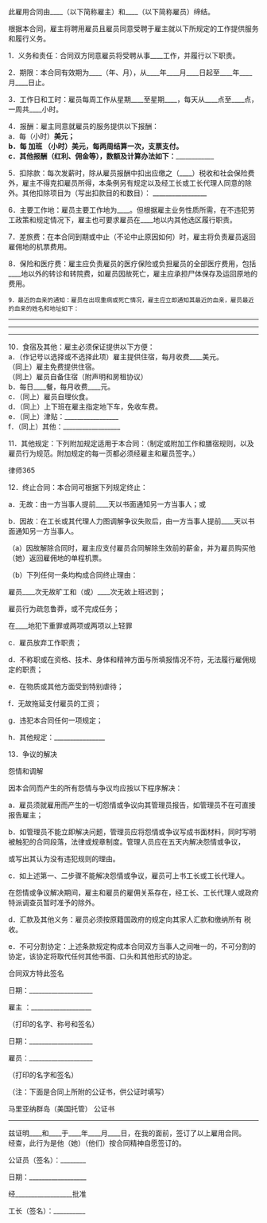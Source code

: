 
 


此雇用合同由____（以下简称雇主）和____（以下简称雇员）缔结。


根据本合同，雇主将聘用雇员且雇员同意受聘于雇主就以下所规定的工作提供服务和履行义务。


1．义务和责任：合同双方同意雇员将受聘从事____工作，并履行以下职责。
   
2．期限：本合同有效期为____（年、月），从____年____月____日起至____年____月____日止。 
 
3．工作日和工时：雇员每周工作从星期____至星期____，每天从____点至____点，一周共____小时。


4．报酬：雇主同意就雇员的服务提供以下报酬：   
a．每（小时）____美元；   
b．每
加班
（小时）____美元，每两周结算一次，支票支付。   
c．其他报酬（红利、佣金等），数额及计算办法如下：____________________
   
5．扣除款：每次发薪时，除从雇员报酬中扣出应缴之（____）税收和社会保险费外，雇主不得克扣雇员所得，本条例另有规定以及经工长或工长代理人同意的除外。其他扣除项目为（写出扣款目的和数目）： _________________
  
6．主要工作地：雇员主要工作地为____。但根据雇主业务性质所需，在不违犯劳工政策和规定情况下，雇主也可要求雇员在____地以内其他选区履行职责。
   
7．差旅费：在本合同到期或中止（不论中止原因如何）时，雇主将负责雇员返回雇佣地的机票费用。 
  
8．保险和医疗费：雇主应负责雇员的医疗保险或负担雇员的全部医疗费用，包括____地以外的转诊和转院费，如雇员因故死亡，雇主应承担尸体保存及运回原地的费用。
   
    9．最近的血亲的通知：雇员在出现重病或死亡情况，雇主应立即通知其最近的血亲，雇员最近的血亲的姓名和地址如下：
______________________________   
______________________________   
______________________________  
 
10．食宿及其他：雇主必须保证提供以下方便：   
a．（作记号以选择或不选择此项）雇主提供住宿，每月收费____美元。   
（同上）雇主免费提供住宿。   
（同上）雇员自备住宿（附声明和房租协议）   
b．每日____餐，每月收费____元。   
c．（同上）雇员自理伙食。   
d．（同上）上下班在雇主指定地下车，免收车费。   
e．（同上）津贴：_________________   
f．（同上）其他：__________________
   
11．其他规定：下列附加规定适用于本合同：（制定或附加工作和膳宿规则，以及雇员行为规范。附加规定的每一页都必须经雇主和雇员签字。）  
 




 
律师365






12．终止合同：本合同可根据下列规定终止：   

a．无故：由一方当事人提前____天以书面通知另一方当事人；或   

b．因故：在工长或其代理人力图调解争议失败后，由一方当事人提前____天以书面通知另一方当事人。   

（a）因故解除合同时，雇主应支付雇员合同解除生效前的薪金，并为雇员购买他（她）返回雇佣地的单程机票。

（b）下列任何一条均构成合同终止理由：   

雇员____次无故旷工和（或）____次无故上班迟到；   

雇员行为疏忽鲁莽，或不完成任务；   

在____地犯下重罪或两项或两项以上轻罪 

c．雇员放弃工作职责；   

d．不称职或在资格、技术、身体和精神方面与所填报情况不符，无法履行雇佣规定的职责；

e．在物质或其他方面受到特别虐待；   

f．无故拖延支付雇员的工资；   

g．违犯本合同任何一项规定；   

h．其他规定：________________

   

13．争议的解决  

怨情和调解   

因本合同而产生的所有怨情与争议均应按以下程序解决：   

a．雇员须就雇用而产生的一切怨情或争议向其管理员报告，如管理员不在可直接报告雇主；   

b．如管理员不能立即解决问题，管理员应将怨情或争议写成书面材料，同时写明被触犯的合同段落，法律或规章制度。管理人员应在五天内解决怨情或争议，   

或写出其认为没有违犯规则的理由。   

c．如上述第一、二步骤不能解决怨情或争议，雇员可上书工长或工长代理人。   

在怨情或争议解决期间，雇主和雇员的雇佣关系存在，经工长、工长代理人或政府特派调查员暂时准予的除外。

d．汇款及其他义务：雇员必须按原籍国政府的规定向其家人汇款和缴纳所有 税收。   

e．不可分割协定：上述条款规定构成本合同双方当事人之间唯一的，不可分割的协定，该协定将取代任何其他书面、口头和其他形式的协定。




 



 合同双方特此签名           
 
日期：____________________
 
雇主 ：___________________
 
（打印的名字、称号和签名）
 
日期：____________________
 
雇员：____________________
 
（打印的名字和签名）       
 


 
（注：下面是合同上所附的公证书，供公证时填写） 
  
马里亚纳群岛（美国托管） 公证书   
____________________________   
兹证明____和____于____年____月____日，在我的面前，签订了以上雇用合同。   
经查，此行为是他（她）（他们）按合同精神自愿签订的。   


 

  
公证员（签名）：________
  
日期：__________________
  
经__________________批准
  
工长（签名）：__________
  

 
  

 
  
 
   
 
   
 
    


    
 

    


    


    
 
 
   
 
  
 
 


